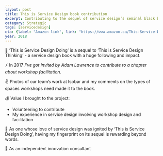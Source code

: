 ```yaml
---
layout: post
title: This is Service Design book contribution
excerpt: Contributing to the sequel of service design’s seminal black book
category: Strategic
tags: [servicedesign]
cta: {label: "Amazon link", link: "https://www.amazon.ca/This-Service-Design-Doing-Applying/dp/1491927186/ref=sr_1_1?ie=UTF8&qid=1517096216&sr=8-1&keywords=this+is+service+design+doing"}
year: 2018
---
```


🏢 ‘This is Service Design Doing‘ is a sequel to ‘This is Service Design Thinking’ - a service design book with a huge following and impact. 

⚡ In 2017 *I’ve got invited by Adam Lawrence to contribute to a chapter about workshop facilitation*. 

✌️ Photos of our team’s work at Isobar and my comments on the types of spaces workshops need made it to the book. 

💰 Value I brought to the project:

- Volunteering to contribute
- My experience in service design involving workshop design and facilitation 

💙 As one whose love of service design was ignited by ‘This is Service Design Doing’, having my fingerprint on its sequel is rewarding beyond words. 

👥 As an independent innovation consultant